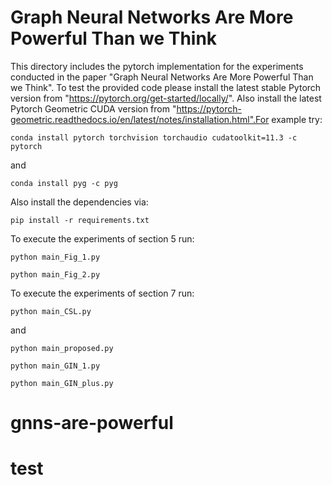# Graph Neural Networks Are More Powerful Than we Think

This directory includes the pytorch implementation for the experiments conducted
in the paper "Graph Neural Networks Are More Powerful Than we Think". To test
the provided code please install the latest stable Pytorch version from 
"https://pytorch.org/get-started/locally/". Also install the latest 
Pytorch Geometric CUDA version from
"https://pytorch-geometric.readthedocs.io/en/latest/notes/installation.html".For
example try:
```
conda install pytorch torchvision torchaudio cudatoolkit=11.3 -c pytorch
```
and
```
conda install pyg -c pyg
```
Also install the dependencies via:
```
pip install -r requirements.txt
```
To execute the experiments of section 5 run:

```
python main_Fig_1.py
```
```
python main_Fig_2.py
```
To execute the experiments of section 7 run:
```
python main_CSL.py
```
and
```
python main_proposed.py
```
```
python main_GIN_1.py
```
```
python main_GIN_plus.py
```
# gnns-are-powerful
# test

